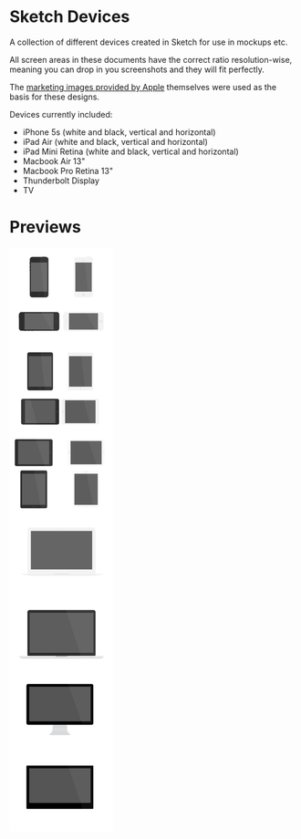 # Sketch Devices
A collection of different devices created in Sketch for use in mockups etc.

All screen areas in these documents have the correct ratio resolution-wise, meaning you can drop in you screenshots and they will fit perfectly.

The [marketing images provided by Apple](https://developer.apple.com/app-store/marketing/guidelines/#images) themselves were used as the basis for these designs.

Devices currently included:

- iPhone 5s (white and black, vertical and horizontal)
- iPad Air (white and black, vertical and horizontal)
- iPad Mini Retina (white and black, vertical and horizontal)
- Macbook Air 13"
- Macbook Pro Retina 13"
- Thunderbolt Display
- TV

# Previews
![Device Previews](preview.png)
